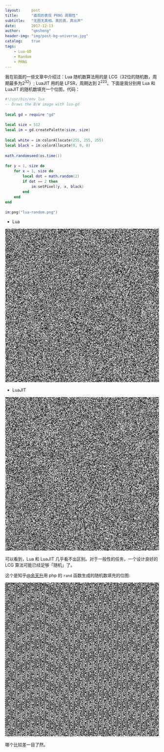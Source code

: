 ```yaml
---
layout:     post
title:      "直观的表现 PRNG 周期性"
subtitle:   "无图无真相。真的真，真出声"
date:       2017-12-13
author:     "qmsheng"
header-img: "img/post-bg-universe.jpg"
catalog:    true
tags:
    - Lua-GD
    - Random
    - PRNG
---
```


我在前面的一些文章中介绍过：Lua 随机数算法用的是 LCG（32位的随机数，周期最多为2<sup>32</sup>）; LuaJIT 用的是 LFSR，周期达到 2<sup>223</sup>。下面是我分别用 Lua 和 LuaJIT 的随机数填充一个位图，代码：

```lua
#!/usr/bin/env lua
-- Draws the B/W image with lua-gd

local gd = require "gd"

local size = 512
local im = gd.createPalette(size, size)

local white = im:colorAllocate(255, 255, 255)
local black = im:colorAllocate(0, 0, 0)

math.randomseed(os.time())

for y = 1, size do
    for x = 1, size do
        local dot = math.random(2)
        if dot == 2 then
            im:setPixel(y, x, black)
        end
    end
end

im:png("lua-random.png")
```

- Lua

![](/img/in-post/lua-random.png)

- LuaJIT

![](/img/in-post/luajit-random.png)

可以看到，Lua 和 LuaJIT 几乎看不出区别。对于一般性的任务，一个设计良好的 LCG 算法可能已经足够「随机」了。

这个是知乎[@余天升]()用 php 的 `rand` 函数生成的随机数填充的位图:

![](/img/in-post/php-random.jpg)

哪个比较差一目了然。

